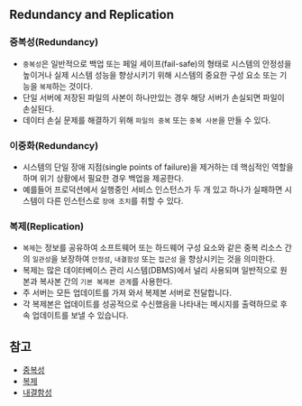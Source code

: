 ## Redundancy and Replication
### 중복성(Redundancy)
- `중복성`은 일반적으로 백업 또는 페일 세이프(fail-safe)의 형태로 
  시스템의 안정성을 높이거나 실제 시스템 성능을 향상시키기 위해 
  시스템의 중요한 구성 요소 또는 기능을 `복제`하는 것이다.
- 단일 서버에 저장된 파일의 사본이 하나만있는 경우 해당 서버가 손실되면 파일이 손실된다. 
- 데이터 손실 문제를 해결하기 위해 `파일의 중복` 또는 `중복 사본`을 만들 수 있다.

### 이중화(Redundancy)
- 시스템의 단일 장애 지점(single points of failure)을 제거하는 데 핵심적인 역할을 하며 위기 상황에서 필요한 경우 백업을 제공한다.
- 예를들어 프로덕션에서 실행중인 서비스 인스턴스가 두 개 있고 하나가 실패하면 시스템이 다른 인스턴스로 `장애 조치`를 취할 수 있다.

### 복제(Replication)
- `복제`는 정보를 공유하여 소프트웨어 또는 하드웨어 구성 요소와 같은 중복 리소스 간의 `일관성`을 보장하여 
  `안정성`, `내결함성` 또는 `접근성` 을 향상시키는 것을 의미한다.
- 복제는 많은 데이터베이스 관리 시스템(DBMS)에서 널리 사용되며 일반적으로 원본과 복사본 간의 `기본 복제본 관계`를 사용한다.
- 주 서버는 모든 업데이트를 가져 와서 복제본 서버로 전달합니다. 
- 각 복제본은 업데이트를 성공적으로 수신했음을 나타내는 메시지를 출력하므로 후속 업데이트를 보낼 수 있습니다.

## 참고
- [중복성](https://en.wikipedia.org/wiki/Redundancy_(engineering))
- [복제](https://en.wikipedia.org/wiki/Replication_(computing))
- [내결함성](https://en.wikipedia.org/wiki/Fault_tolerance)
